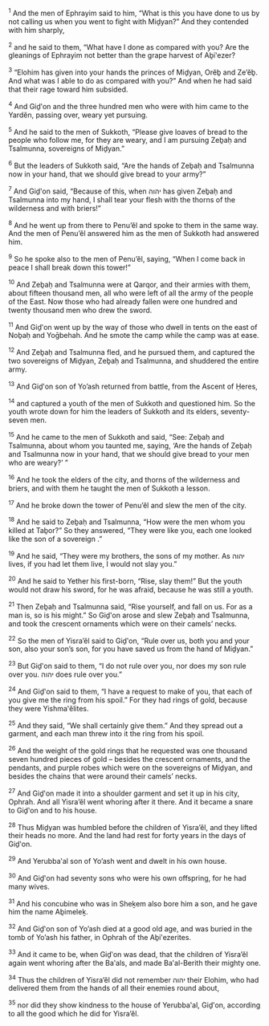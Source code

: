 <sup>1</sup> And the men of Ephrayim said to him, “What is this you have done to us by not calling us when you went to fight with Miḏyan?” And they contended with him sharply,

<sup>2</sup> and he said to them, “What have I done as compared with you? Are the gleanings of Ephrayim not better than the grape harvest of Aḇi‛ezer?

<sup>3</sup> “Elohim has given into your hands the princes of Miḏyan, Orĕḇ and Ze’ĕḇ. And what was I able to do as compared with you?” And when he had said that their rage toward him subsided.

<sup>4</sup> And Giḏ‛on and the three hundred men who were with him came to the Yardĕn, passing over, weary yet pursuing.

<sup>5</sup> And he said to the men of Sukkoth, “Please give loaves of bread to the people who follow me, for they are weary, and I am pursuing Zeḇaḥ and Tsalmunna, sovereigns of Miḏyan.”

<sup>6</sup> But the leaders of Sukkoth said, “Are the hands of Zeḇaḥ and Tsalmunna now in your hand, that we should give bread to your army?”

<sup>7</sup> And Giḏ‛on said, “Because of this, when יהוה has given Zeḇaḥ and Tsalmunna into my hand, I shall tear your flesh with the thorns of the wilderness and with briers!”

<sup>8</sup> And he went up from there to Penu’ĕl and spoke to them in the same way. And the men of Penu’ĕl answered him as the men of Sukkoth had answered him.

<sup>9</sup> So he spoke also to the men of Penu’ĕl, saying, “When I come back in peace I shall break down this tower!”

<sup>10</sup> And Zeḇaḥ and Tsalmunna were at Qarqor, and their armies with them, about fifteen thousand men, all who were left of all the army of the people of the East. Now those who had already fallen were one hundred and twenty thousand men who drew the sword.

<sup>11</sup> And Giḏ‛on went up by the way of those who dwell in tents on the east of Noḇaḥ and Yoḡbehah. And he smote the camp while the camp was at ease.

<sup>12</sup> And Zeḇaḥ and Tsalmunna fled, and he pursued them, and captured the two sovereigns of Miḏyan, Zeḇaḥ and Tsalmunna, and shuddered the entire army.

<sup>13</sup> And Giḏ‛on son of Yo’ash returned from battle, from the Ascent of Ḥeres,

<sup>14</sup> and captured a youth of the men of Sukkoth and questioned him. So the youth wrote down for him the leaders of Sukkoth and its elders, seventy-seven men.

<sup>15</sup> And he came to the men of Sukkoth and said, “See: Zeḇaḥ and Tsalmunna, about whom you taunted me, saying, ‘Are the hands of Zeḇaḥ and Tsalmunna now in your hand, that we should give bread to your men who are weary?’ ”

<sup>16</sup> And he took the elders of the city, and thorns of the wilderness and briers, and with them he taught the men of Sukkoth a lesson.

<sup>17</sup> And he broke down the tower of Penu’ĕl and slew the men of the city.

<sup>18</sup> And he said to Zeḇaḥ and Tsalmunna, “How were the men whom you killed at Taḇor?” So they answered, “They were like you, each one looked like the son of a sovereign .”

<sup>19</sup> And he said, “They were my brothers, the sons of my mother. As יהוה lives, if you had let them live, I would not slay you.”

<sup>20</sup> And he said to Yether his first-born, “Rise, slay them!” But the youth would not draw his sword, for he was afraid, because he was still a youth.

<sup>21</sup> Then Zeḇaḥ and Tsalmunna said, “Rise yourself, and fall on us. For as a man is, so is his might.” So Giḏ‛on arose and slew Zeḇaḥ and Tsalmunna, and took the crescent ornaments which were on their camels’ necks.

<sup>22</sup> So the men of Yisra’ĕl said to Giḏ‛on, “Rule over us, both you and your son, also your son’s son, for you have saved us from the hand of Miḏyan.”

<sup>23</sup> But Giḏ‛on said to them, “I do not rule over you, nor does my son rule over you. יהוה does rule over you.”

<sup>24</sup> And Giḏ‛on said to them, “I have a request to make of you, that each of you give me the ring from his spoil.” For they had rings of gold, because they were Yishma‛ĕlites.

<sup>25</sup> And they said, “We shall certainly give them.” And they spread out a garment, and each man threw into it the ring from his spoil.

<sup>26</sup> And the weight of the gold rings that he requested was one thousand seven hundred pieces of gold – besides the crescent ornaments, and the pendants, and purple robes which were on the sovereigns of Miḏyan, and besides the chains that were around their camels’ necks.

<sup>27</sup> And Giḏ‛on made it into a shoulder garment and set it up in his city, Ophrah. And all Yisra’ĕl went whoring after it there. And it became a snare to Giḏ‛on and to his house.

<sup>28</sup> Thus Miḏyan was humbled before the children of Yisra’ĕl, and they lifted their heads no more. And the land had rest for forty years in the days of Giḏ‛on.

<sup>29</sup> And Yerubba‛al son of Yo’ash went and dwelt in his own house.

<sup>30</sup> And Giḏ‛on had seventy sons who were his own offspring, for he had many wives.

<sup>31</sup> And his concubine who was in Sheḵem also bore him a son, and he gave him the name Aḇimeleḵ.

<sup>32</sup> And Giḏ‛on son of Yo’ash died at a good old age, and was buried in the tomb of Yo’ash his father, in Ophrah of the Aḇi‛ezerites.

<sup>33</sup> And it came to be, when Giḏ‛on was dead, that the children of Yisra’ĕl again went whoring after the Ba‛als, and made Ba‛al-Berith their mighty one.

<sup>34</sup> Thus the children of Yisra’ĕl did not remember יהוה their Elohim, who had delivered them from the hands of all their enemies round about,

<sup>35</sup> nor did they show kindness to the house of Yerubba‛al, Giḏ‛on, according to all the good which he did for Yisra’ĕl.

